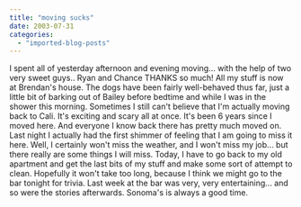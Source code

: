 ```yaml
---
title: "moving sucks"
date: 2003-07-31
categories: 
  - "imported-blog-posts"
---
```


I spent all of yesterday afternoon and evening moving... with the help of two very sweet guys.. Ryan and Chance THANKS so much! All my stuff is now at Brendan's house. The dogs have been fairly well-behaved thus far, just a little bit of barking out of Bailey before bedtime and while I was in the shower this morning. Sometimes I still can't believe that I'm actually moving back to Cali. It's exciting and scary all at once. It's been 6 years since I moved here. And everyone I know back there has pretty much moved on. Last night I actually had the first shimmer of feeling that I am going to miss it here. Well, I certainly won't miss the weather, and I won't miss my job... but there really are some things I will miss. Today, I have to go back to my old apartment and get the last bits of my stuff and make some sort of attempt to clean. Hopefully it won't take too long, because I think we might go to the bar tonight for trivia. Last week at the bar was very, very entertaining... and so were the stories afterwards. Sonoma's is always a good time.
